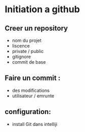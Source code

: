 # Initiation a github
## Creer un repository
- nom du projet
- liscence
- private / public
- gitignore
- commit de base

## Faire un commit :
- des modifications
- utilisateur / emrunte
## configuration:
- install Git dans intelliji
  
